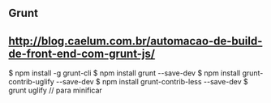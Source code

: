 
 Grunt
 -----------------------------------------------------------------------
 http://blog.caelum.com.br/automacao-de-build-de-front-end-com-grunt-js/
 -----------------------------------------------------------------------

 $ npm install -g grunt-cli
 $ npm install grunt --save-dev
 $ npm install grunt-contrib-uglify --save-dev 
 $ npm install grunt-contrib-less --save-dev
 $ grunt uglify // para minificar

